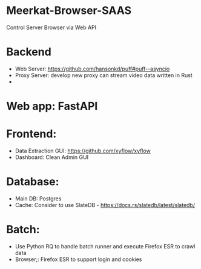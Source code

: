 # Meerkat-Browser-SAAS
Control Server Browser via Web API

# Backend

- Web Server: https://github.com/hansonkd/puff#puff--asyncio
- Proxy Server: develop new proxy can stream video data written in Rust
- 
# Web app: FastAPI

# Frontend: 
   - Data Extraction GUI: https://github.com/xyflow/xyflow
   - Dashboard: Clean Admin GUI
# Database: 
   - Main DB: Postgres
   - Cache: Consider to use SlateDB - https://docs.rs/slatedb/latest/slatedb/
# Batch: 
   - Use Python RQ to handle batch runner and execute Firefox ESR to crawl data
   - Browser;: Firefox ESR to support login and cookies
